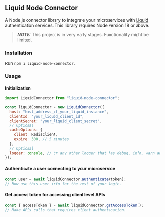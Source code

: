 ## Liquid Node Connector

A Node.js connector library to integrate your microservices with [Liquid](https://github.com/shrihari-prakash/liquid) authentication services. This library requires Node version 18 or above.

> **_NOTE:_** This project is in very early stages. Functionality might be limited.

### Installation

Run `npm i liquid-node-connector`.
### Usage

#### Initialization

```js
import LiquidConnector from "liquid-node-connector";

const liquidConnector = new LiquidConnector({
  host: "host_address_of_your_liquid_instance",
  clientId: "your_liquid_client_id",
  clientSecret: "your_liquid_client_secret",
  // Optional
  cacheOptions: {
    client: RedisClient,
    expire: 300, // 5 minutes
  },
  // Optional
  logger: console, // Or any other logger that has debug, info, warn and error functions.
});
```

#### Authenticate a user connecting to your microservice

```js
const user = await liquidConnector.authenticate(token);
// Now use this user info for the rest of your logic.
```

#### Get access token for accessing client level APIs

```js
const { accessToken } = await liquidConnector.getAccessToken();
// Make APIs calls that requires client authentication.
```
